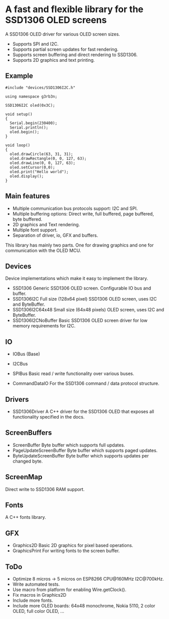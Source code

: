 # A fast and flexible library for the SSD1306 OLED screens #

A SSD1306 OLED driver for various OLED screen sizes.
- Supports SPI and I2C.
- Supports partial screen updates for fast rendering.
- Supports screen buffering and direct rendering to SSD1306.
- Supports 2D graphics and text printing.

## Example ##
```
#include "devices/SSD1306I2C.h"

using namespace g3rb3n;

SSD1306I2C oled(0x3C);

void setup()
{
  Serial.begin(230400);
  Serial.println();
  oled.begin();
}

void loop()
{
  oled.drawCircle(63, 31, 31);
  oled.drawRectangle(0, 0, 127, 63);
  oled.drawLine(0, 0, 127, 63);
  oled.setCursor(0,0);
  oled.print("Hello world");
  oled.display();
}
```
## Main features ##
- Multiple communication bus protocols support: I2C and SPI.
- Multiple buffering options: Direct write, full buffered, page buffered, byte buffered.
- 2D graphics and Text rendering.
- Multiple font support.
- Separation of driver, io, GFX and buffers.

This library has mainly two parts. One for drawing graphics and one for communication with the OLED MCU.

## Devices ##
Device implementations which make it easy to implement the library. 
- SSD1306 Generic SSD1306 OLED screen. Configurable IO bus and buffer.
- SSD1306I2C Full size (128x64 pixel) SSD1306 OLED screen, uses I2C and ByteBuffer.
- SSD1306I2C64x48 Small size (64x48 pixels) OLED screen, uses I2C and ByteBuffer.
- SSD1306I2CNoBuffer Basic SSD1306 OLED screen driver for low memory requirements for I2C.

## IO ##
- IOBus (Base)
- I2CBus
- SPIBus
Basic read / write functionality over various buses.

- CommandDataIO
For the SSD1306 command / data protocol structure.

## Drivers ##
- SSD1306Driver
A C++ driver for the SSD1306 OLED that exposes all functionality specified in the docs.
 
## ScreenBuffers ##
- ScreenBuffer Byte buffer which supports full updates.
- PageUpdateScreenBuffer Byte buffer which supports paged updates.
- ByteUpdateScreenBuffer Byte buffer which supports updates per changed byte.

## ScreenMap ##
Direct write to SSD1306 RAM support.

## Fonts ##
A C++ fonts library.

## GFX ##
- Graphics2D Basic 2D graphics for pixel based operations.
- GraphicsPrint For writing fonts to the screen buffer.

## ToDo ##
- Optimize 8 micros -> 5 micros on ESP8266 CPU@160MHz I2C@700kHz.
- Write automated tests.
- Use macro from platform for enabling Wire.getClock().
- Fix macros in Graphics2D
- Include more fonts.
- Include more OLED boards: 64x48 monochrome, Nokia 5110, 2 color OLED, full color OLED, ...
 